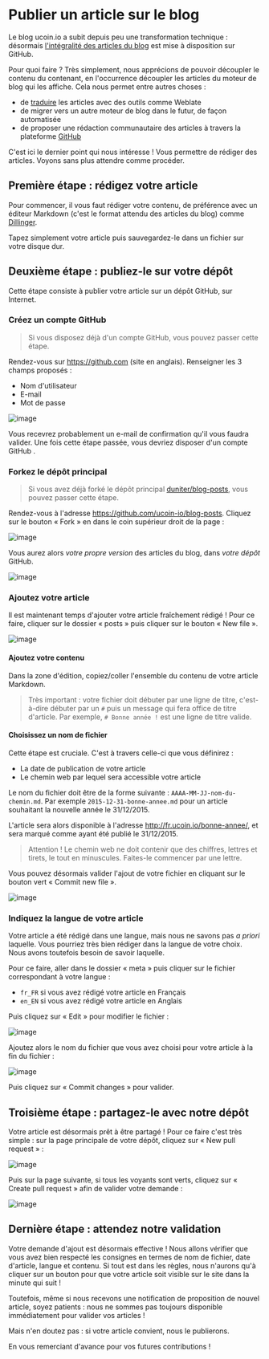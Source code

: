 # Publier un article sur le blog

Le blog ucoin.io a subit depuis peu une transformation technique : désormais [l'intégralité des articles du blog](https://github.com/ucoin-io/blog-posts/tree/master/posts) est mise à disposition sur GitHub.

Pour quoi faire ? Très simplement, nous apprécions de pouvoir découpler le contenu du contenant, en l'occurrence découpler les articles du moteur de blog qui les affiche. Cela nous permet entre autres choses :

* de [traduire](http://weblate.ucoin.io/projects/ucoin-blog/) les articles   avec des outils comme Weblate
* de migrer vers un autre moteur de blog dans le futur, de façon automatisée
* de proposer une rédaction communautaire des articles à travers la   plateforme [GitHub](http://github.com)

C'est ici le dernier point qui nous intéresse ! Vous permettre de rédiger des articles. Voyons sans plus attendre comme procéder.
## Première étape : rédigez votre article

Pour commencer, il vous faut rédiger votre contenu, de préférence avec un éditeur Markdown (c'est le format attendu des articles du blog) comme [Dillinger](http://dillinger.io/).

Tapez simplement votre article puis sauvegardez-le dans un fichier sur votre disque dur.
## Deuxième étape : publiez-le sur votre dépôt

Cette étape consiste à publier votre article sur un dépôt GitHub, sur Internet.
### Créez un compte GitHub

> Si vous disposez déjà d'un compte GitHub, vous pouvez passer cette étape.

Rendez-vous sur https://github.com (site en anglais). Renseigner les 3 champs proposés :

* Nom d'utilisateur
* E-mail
* Mot de passe

![image](https://cloud.githubusercontent.com/assets/969136/11662425/d0a2883a-9dd6-11e5-927b-d6939fb8fe50.png)

Vous recevrez probablement un e-mail de confirmation qu'il vous faudra valider. Une fois cette étape passée, vous devriez disposer d'un compte GitHub .
### Forkez le dépôt principal

> Si vous avez déjà forké le dépôt principal [duniter/blog-posts](https://github.com/duniter/blog-posts), vous pouvez passer cette étape.

Rendez-vous à l'adresse https://github.com/ucoin-io/blog-posts. Cliquez sur le bouton « Fork » en dans le coin supérieur droit de la page :

![image](https://cloud.githubusercontent.com/assets/969136/11662678/2d26d542-9dd8-11e5-8e81-2e91941926cb.png)

Vous aurez alors *votre propre version* des articles du blog, dans *votre dépôt* GitHub.

![image](https://cloud.githubusercontent.com/assets/969136/11662708/65b18ae2-9dd8-11e5-8f24-7784ece9ef14.png)

### Ajoutez votre article

Il est maintenant temps d'ajouter votre article fraîchement rédigé ! Pour ce faire, cliquer sur le dossier « posts » puis cliquer sur le bouton « New file ».

![image](https://cloud.githubusercontent.com/assets/969136/11662786/d777afbc-9dd8-11e5-964c-861d34f7578d.png)

#### Ajoutez votre contenu

Dans la zone d'édition, copiez/coller l'ensemble du contenu de votre article Markdown.

> Très important : votre fichier doit débuter par une ligne de titre, c'est-à-dire débuter par un `#` puis un message qui fera office de titre d'article. Par exemple, `# Bonne année !` est une ligne de titre valide.
#### Choisissez un nom de fichier

Cette étape est cruciale. C'est à travers celle-ci que vous définirez :

* La date de publication de votre article
* Le chemin web par lequel sera accessible votre article

Le nom du fichier doit être de la forme suivante : `AAAA-MM-JJ-nom-du-chemin.md`. Par exemple `2015-12-31-bonne-annee.md` pour un article souhaitant la nouvelle année le 31/12/2015.

L'article sera alors disponible à l'adresse http://fr.ucoin.io/bonne-annee/, et sera marqué comme ayant été publié le 31/12/2015.

> Attention ! Le chemin web ne doit contenir que des chiffres, lettres et tirets, le tout en minuscules. Faites-le commencer par une lettre.

Vous pouvez désormais valider l'ajout de votre fichier en cliquant sur le bouton vert « Commit new file ».

![image](https://cloud.githubusercontent.com/assets/969136/11662968/db9387e6-9dd9-11e5-89b7-6a46fbd7cf75.png)

### Indiquez la langue de votre article

Votre article a été rédigé dans une langue, mais nous ne savons pas *a priori* laquelle. Vous pourriez très bien rédiger dans la langue de votre choix. Nous avons toutefois besoin de savoir laquelle.

Pour ce faire, aller dans le dossier « meta » puis cliquer sur le fichier correspondant à votre langue :

* `fr_FR` si vous avez rédigé votre article en Français
* `en_EN` si vous avez rédigé votre article en Anglais

Puis cliquez sur « Edit » pour modifier le fichier :

![image](https://cloud.githubusercontent.com/assets/969136/11663137/cbfcb298-9dda-11e5-93dc-ec1ae38ead37.png)

Ajoutez alors le nom du fichier que vous avez choisi pour votre article à la fin du fichier :

![image](https://cloud.githubusercontent.com/assets/969136/11663291/aa0b218c-9ddb-11e5-9cc6-5371c8b64481.png)

Puis cliquez sur « Commit changes » pour valider.
## Troisième étape : partagez-le avec notre dépôt

Votre article est désormais prêt à être partagé ! Pour ce faire c'est très simple : sur la page principale de votre dépôt, cliquez sur « New pull request » :

![image](https://cloud.githubusercontent.com/assets/969136/11663449/925e612e-9ddc-11e5-9cbd-d73df99c9277.png)

Puis sur la page suivante, si tous les voyants sont verts, cliquez sur « Create pull request » afin de valider votre demande :

![image](https://cloud.githubusercontent.com/assets/969136/11663712/058a0602-9dde-11e5-9b0e-f729b2e7d748.png)

## Dernière étape : attendez notre validation

Votre demande d'ajout est désormais effective ! Nous allons vérifier que vous avez bien respecté les consignes en termes de nom de fichier, date d'article, langue et contenu. Si tout est dans les règles, nous n'aurons qu'à cliquer sur un bouton pour que votre article soit visible sur le site dans la minute qui suit !

Toutefois, même si nous recevons une notification de proposition de nouvel article, soyez patients : nous ne sommes pas toujours disponible immédiatement pour valider vos articles !

Mais n'en doutez pas : si votre article convient, nous le publierons.

En vous remerciant d'avance pour vos futures contributions ! 
